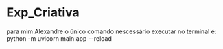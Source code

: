 # Exp_Criativa

para mim Alexandre o único comando nescessário executar no terminal é:
python -m uvicorn main:app --reload